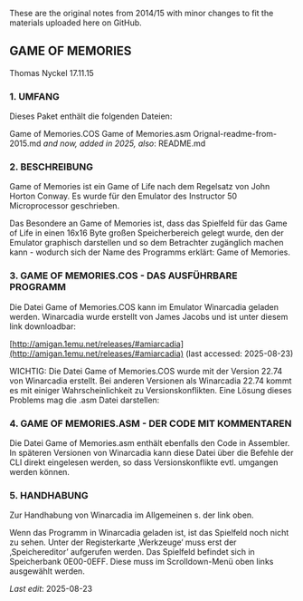 These are the original notes from 2014/15 with minor changes to fit the materials uploaded here on GitHub.

## GAME OF MEMORIES

Thomas Nyckel
17.11.15

### 1. UMFANG

Dieses Paket enthält die folgenden Dateien:

Game of Memories.COS
Game of Memories.asm
Orignal-readme-from-2015.md
_and now, added in 2025, also_: README.md

### 2. BESCHREIBUNG

Game of Memories ist ein Game of Life nach dem Regelsatz von John Horton Conway. Es wurde für den Emulator des Instructor 50 Microprocessor geschrieben.

Das Besondere an Game of Memories ist, dass das Spielfeld für das Game of Life in einen 16x16 Byte großen Speicherbereich gelegt wurde, den der Emulator graphisch darstellen und so dem Betrachter zugänglich machen kann - wodurch sich der Name des Programms erklärt: Game of Memories.

### 3. GAME OF MEMORIES.COS - DAS AUSFÜHRBARE PROGRAMM

Die Datei Game of Memories.COS kann im Emulator Winarcadia geladen werden. Winarcadia wurde erstellt von James Jacobs und ist unter diesem link downloadbar:

[http://amigan.1emu.net/releases/#amiarcadia](http://amigan.1emu.net/releases/#amiarcadia) (last accessed: 2025-08-23)

WICHTIG: Die Datei Game of Memories.COS wurde mit der Version 22.74 von Winarcadia erstellt. Bei anderen Versionen als Winarcadia 22.74 kommt es mit einiger Wahrscheinlichkeit zu Versionskonflikten. Eine Lösung dieses Problems mag die .asm Datei darstellen:

### 4. GAME OF MEMORIES.ASM - DER CODE MIT KOMMENTAREN

Die Datei Game of Memories.asm enthält ebenfalls den Code in Assembler.
In späteren Versionen von Winarcadia kann diese Datei über die Befehle der CLI direkt eingelesen werden, so dass Versionskonflikte evtl. umgangen werden können.

### 5. HANDHABUNG

Zur Handhabung von Winarcadia im Allgemeinen s. der link oben.

Wenn das Programm in Winarcadia geladen ist, ist das Spielfeld noch nicht zu sehen. Unter der Registerkarte ‚Werkzeuge‘ muss erst der ‚Speichereditor’ aufgerufen werden. Das Spielfeld befindet sich in Speicherbank 0E00-0EFF. Diese muss im Scrolldown-Menü oben links ausgewählt werden.

_Last edit_: 2025-08-23
